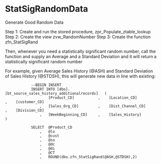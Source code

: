 # StatSigRandomData
 Generate Good Random Data

Step 1: Create and run the stored procedure, zpr_Populate_ztable_lookup
Step 2: Create the view zvw_RandomNumber
Step 3: Create the function zfn_StatSigRand

Then, whenever you need a statistically significant random number, call the function and supply an Average and a Standard Deviation and it will return a statistically significant random number

For example, given Average Sales History (@ASH) and Standard Deviation of Sales History (@STDSH), this will generate new data in line with existing:

				--BEGIN INSERT
				INSERT INTO [dbo].[bt_source_sales_history_additionalrecords]	(		
						[Product_CD]		   ,	[Location_CD]		   ,	[customer_CD]				   
					,	[Sales_Org_CD]		   ,	[Dist_Channel_CD]	   ,	[Division_CD]		   
					,	[WeekBeginning_CD]	   ,	[Sales_History]				)

				SELECT	@Product_CD
					,	@lo
					,	@cust
					,	@so
					,	@dc
					,	@di
					,	@CT
					,	ROUND(dbo.zfn_StatSigRand(@ASH,@STDSH),2)